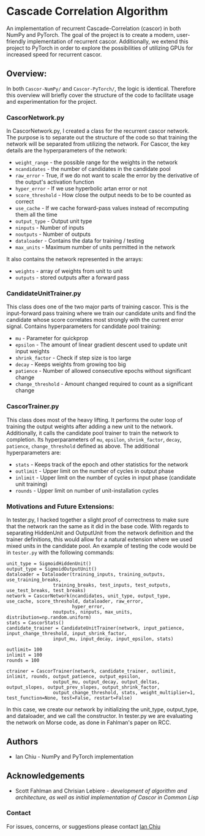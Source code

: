 # Cascade Correlation Algorithm

An implementation of recurrent Cascade-Correlation (cascor) in both NumPy and PyTorch. The goal of the project is to create a modern, user-friendly implementation of recurrent cascor. Additionally, we extend this project to PyTorch in order to explore the possibilities of utilizing GPUs for increased speed for recurrent cascor.

## Overview:
In both `Cascor-NumPy/` and `Cascor-PyTorch/`, the logic is identical. Therefore this overview will briefly cover the structure of the code to facilitate usage and experimentation for the project. 

### CascorNetwork.py
In CascorNetwork.py, I created a class for the recurrent cascor network. The purpose is to separate out the structure of the code so that training the network will be separated from utilizing the network. For Cascor, the key details are the hyperparameters of the network:
* `weight_range` - the possible range for the weights in the network
* `ncandidates` - the number of candidates in the candidate pool
* `raw_error` - True, if we do not want to scale the error by the derivative of the output's activation function
* `hyper_error` - If we use hyperbolic artan error or not
* `score_threshold` - How close the output needs to be to be counted as correct
* `use_cache` - If we cache forward-pass values instead of recomputing them all the time
* `output_type` - Output unit type
* `ninputs` - Number of inputs
* `noutputs` - Number of outputs
* `dataloader` - Contains the data for training / testing
* `max_units` - Maximum number of units permitted in the network

It also contains the network represented in the arrays:
* `weights` - array of weights from unit to unit
* `outputs` - stored outputs after a forward pass

### CandidateUnitTrainer.py
This class does one of the two major parts of training cascor. This is the input-forward pass training where we train our candidate units and find the candidate whose score correlates most strongly with the current error signal. Contains hyperparameters for candidate pool training:
* `mu` - Parameter for quickprop
* `epsilon` - The amount of linear gradient descent used to update unit input weights
* `shrink_factor` - Check if step size is too large
* `decay` - Keeps weights from growing too big
* `patience` - Number of allowed consecutive epochs without significant change
* `change_threshold` - Amount changed required to count as a significant change

### CascorTrainer.py
This class does most of the heavy lifting. It performs the outer loop of training the output weights after adding a new unit to the network. Additionally, it calls the candidate pool trainer to train the network to completion. Its hyperparameters of `mu`, `epsilon`, `shrink_factor`, `decay`, `patience`, `change_threshold` defined as above. The additional hyperparameters are:
* `stats` - Keeps track of the epoch and other statistics for the network
* `outlimit` - Upper limit on the number of cycles in output phase
* `inlimit` - Upper limit on the number of cycles in input phase (candidate unit training)
* `rounds` - Upper limit on number of unit-installation cycles


### Motivations and Future Extensions:
In tester.py, I hacked together a slight proof of correctness to make sure that the network ran the same as it did in the base code. With regards to separating HiddenUnit and OutputUnit from the network definition and the trainer definitions, this would allow for a natural extension where we used mixed units in the candidate pool. An example of testing the code would be in `tester.py` with the following commands:
```
unit_type = SigmoidHiddenUnit()
output_type = SigmoidOutputUnit()
dataloader = Dataloader(training_inputs, training_outputs, use_training_breaks,
                 training_breaks, test_inputs, test_outputs, use_test_breaks, test_breaks)
network = CascorNetwork(ncandidates, unit_type, output_type, use_cache, score_threshold, dataloader, raw_error,
                        hyper_error,
                 noutputs, ninputs, max_units, distribution=np.random.uniform)
stats = CascorStats()
candidate_trainer = CandidateUnitTrainer(network, input_patience, input_change_threshold, input_shrink_factor,
                 input_mu, input_decay, input_epsilon, stats)

outlimit= 100
inlimit = 100
rounds = 100

ctrainer = CascorTrainer(network, candidate_trainer, outlimit, inlimit, rounds, output_patience, output_epsilon,
                 output_mu, output_decay, output_deltas, output_slopes, output_prev_slopes, output_shrink_factor,
                 output_change_threshold, stats, weight_multiplier=1, test_function=None, test=False, restart=False)
``` 

In this case, we create our network by initializing the unit_type, output_type, and dataloader, and we call the constructor. In tester.py we are evaluating the network on Morse code, as done in Fahlman's paper on RCC.


## Authors
* Ian Chiu - NumPy and PyTorch implementation 

## Acknowledgements
* Scott Fahlman and Chrisian Lebiere - *development of algorithm and architecture, as well as initial implementation of Cascor in Common Lisp*

### Contact
For issues, concerns, or suggestions please contact [Ian Chiu](mailto:ichiu@andrew.cmu.edu)

